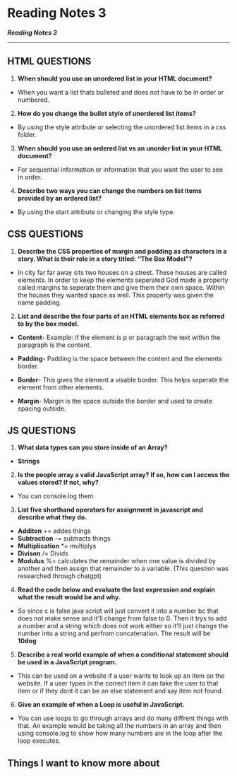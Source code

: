 # Reading Notes 3
***Reading Notes 3***

---
## HTML QUESTIONS
1. **When should you use an unordered list in your HTML document?**
* When you want a list thats bulleted and does not have to be in order or numbered.

2. **How do you change the bullet style of unordered list items?**
* By using the style attribute or selecting the unordered list items in a css folder. 

3. **When should you use an ordered list vs an unorder list in your HTML document?**
* For sequential information or information that you want the user to see in order.

4. **Describe two ways you can change the numbers on list items provided by an ordered list?**

* By using the start attribute or changing the style type.

## CSS QUESTIONS
1. **Describe the CSS properties of margin and padding as characters in a story. What is their role in a story titled: “The Box Model”?**
* In city far far away sits two houses on a street. These houses are called elements. In order to keep the elements seperated God made a property called margins to seperate them and give them their own space. Within the houses they wanted space as well. This property was given the name padding. 


2. **List and describe the four parts of an HTML elements box as referred to by the box model.**
* **Content**- Example: if the element is p or paragraph the text within the paragraph is the content. 

* **Padding**- Padding is the space between the content and the elements border. 
* **Border**- This gives the element a visable border. This helps seperate the element from other elements. 
* **Margin**- Margin is the space outside the border and used to create spacing outside. 
## JS QUESTIONS

1. **What data types can you store inside of an Array?**
* **Strings**
2. **Is the people array a valid JavaScript array? If so, how can I access the values stored? If not, why?**

* You can console.log them

3. **List five shorthand operators for assignment in javascript and describe what they do.**
* **Additon** += addes things
* **Subtraction** -= subtracts things
* **Multiplication** *= multiplys
* **Divison** /= Divids
* **Modulus** %= calculates the remainder when one value is divided by another and then assign that remainder to a variable. (This question was researched through chatgpt)


4. **Read the code below and evaluate the last expression and explain what the result would be and why.**
* So since c is false java script will just convert it into a number bc that does not make sense and it'll change from false to 0. Then it trys to add a number and a string which does not work either so it'll just change the number into a string and perfrom concatenation. The result will be **10dog**

5. **Describe a real world example of when a conditional statement should be used in a JavaScript program.**
* This can be used on a website if a user wants to look up an item on the website.  If a user types in the correct item it can take the user to that item or if they dont it can be an else statement and say item not found. 

6. **Give an example of when a Loop is useful in JavaScript.**


* You can use loops to go through arrays and do many diffrent things with that. An example would be taking all the numbers in an array and then using console.log to show how many numbers are in the loop after the loop executes. 







 ## Things I want to know more about
